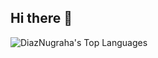 ## Hi there 👋

<!--
**DiazNugraha/DiazNugraha** is a ✨ _special_ ✨ repository because its `README.md` (this file) appears on your GitHub profile.

Here are some ideas to get you started:

- 🔭 I’m currently working on ...
- 🌱 I’m currently learning ...
- 👯 I’m looking to collaborate on ...
- 🤔 I’m looking for help with ...
- 💬 Ask me about ...
- 📫 How to reach me: ...
- 😄 Pronouns: ...
- ⚡ Fun fact: ...
-->
![DiazNugraha's Top Languages](https://github-readme-stats.vercel.app/api/top-langs/?username=DiazNugraha&theme=dracula&show_icons=true&hide_border=true&layout=compact)
